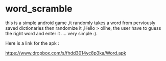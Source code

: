 word_scramble
=============
this is a simple android game ,it randomly takes a word from perviously saved dictionaries then randomize it ,Hello > ollhe,
the user have to guess the right word and enter it .... very simple :).

Here is a link for the apk :

https://www.dropbox.com/s/fhdd3014yc8p3ka/Word.apk

